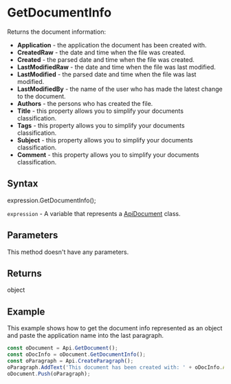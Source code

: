 # GetDocumentInfo

Returns the document information:* **Application** - the application the document has been created with.* **CreatedRaw** - the date and time when the file was created.* **Created** - the parsed date and time when the file was created.* **LastModifiedRaw** - the date and time when the file was last modified.* **LastModified** - the parsed date and time when the file was last modified.* **LastModifiedBy** - the name of the user who has made the latest change to the document.* **Authors** - the persons who has created the file.* **Title** - this property allows you to simplify your documents classification.* **Tags** - this property allows you to simplify your documents classification.* **Subject** - this property allows you to simplify your documents classification.* **Comment** - this property allows you to simplify your documents classification.

## Syntax

expression.GetDocumentInfo();

`expression` - A variable that represents a [ApiDocument](../ApiDocument.md) class.

## Parameters

This method doesn't have any parameters.

## Returns

object

## Example

This example shows how to get the document info represented as an object and paste the application name into the last paragraph.

```javascript
const oDocument = Api.GetDocument();
const oDocInfo = oDocument.GetDocumentInfo();
const oParagraph = Api.CreateParagraph();
oParagraph.AddText('This document has been created with: ' + oDocInfo.Application)
oDocument.Push(oParagraph);
```
